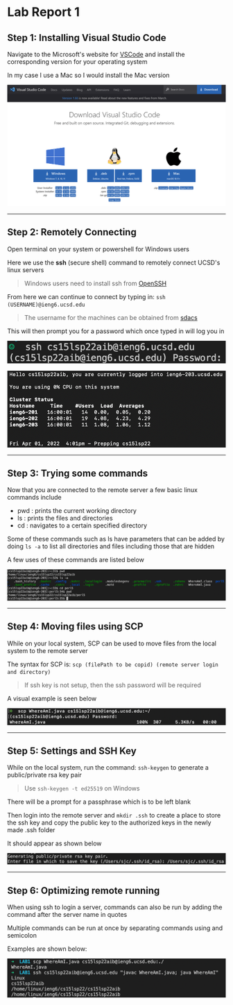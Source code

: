 # **Lab Report 1**
## Step 1: Installing Visual Studio Code
Navigate to the Microsoft's website for [VSCode](https://code.visualstudio.com/download) and install the corresponding version for your operating system

In my case I use a Mac so I would install the Mac version

![Image](imgs/VSCodeSS1.png)

---

## Step 2: Remotely Connecting
Open terminal on your system or powershell for Windows users

Here we use the **ssh** (secure shell) command to remotely connect UCSD's linux servers
> Windows users need to install ssh from [OpenSSH](https://docs.microsoft.com/en-us/windows-server/administration/openssh/openssh_install_firstuse)

From here we can continue to connect by typing in: `ssh (USERNAME)@ieng6.ucsd.edu`
> The username for the machines can be obtained from [sdacs](https://sdacs.ucsd.edu/~icc/index.php)

This will then prompt you for a password which once typed in will log you in

![Image](imgs/SSH%20login.png)

![Image](imgs/SSH%20login2.png)

---

## Step 3: Trying some commands
Now that you are connected to the remote server a few basic linux commands include

- pwd : prints the current working directory
- ls : prints the files and directories
- cd : navigates to a certain specified directory

Some of these commands such as ls have parameters that can be added by doing `ls -a` to list all directories and files including those that are hidden

A few uses of these commands are listed below

![Image](imgs/ssh%20commands.png)

---

## Step 4: Moving files using SCP
While on your local system, SCP can be used to move files from the local system to the remote server

The syntax for SCP is: `scp (filePath to be copid) (remote server login and directory)`
> If ssh key is not setup, then the ssh password will be required

A visual example is seen below

![Image](imgs/scp%20copy.png)

---

## Step 5: Settings and SSH Key
While on the local system, run the command: `ssh-keygen` to generate a public/private rsa key pair
>Use `ssh-keygen -t ed25519` on Windows

There will be a prompt for a passphrase which is to be left blank

Then login into the remote server and `mkdir .ssh` to create a place to store the ssh key and copy the public key to the authorized keys in the newly made .ssh folder

It should appear as shown below

![Image](imgs/ssh%20keygen.png)

---

## Step 6: Optimizing remote running
When using ssh to login a server, commands can also be run by adding the command after the server name in quotes

Multiple commands can be run at once by separating commands using and semicolon

Examples are shown below:

![Image](imgs/remote%20optimizing.png)